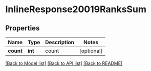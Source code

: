 # InlineResponse20019RanksSum

## Properties
Name | Type | Description | Notes
------------ | ------------- | ------------- | -------------
**count** | **int** | count | [optional] 

[[Back to Model list]](../README.md#documentation-for-models) [[Back to API list]](../README.md#documentation-for-api-endpoints) [[Back to README]](../README.md)


